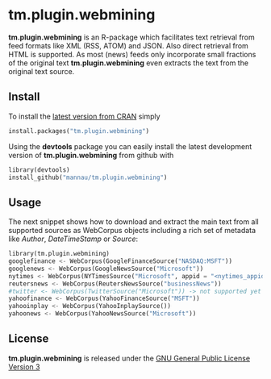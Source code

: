 # tm.plugin.webmining

**tm.plugin.webmining** is an R-package which facilitates text retrieval from feed formats like XML (RSS, ATOM) and JSON. Also direct retrieval from HTML is supported. As most (news) feeds only incorporate small fractions of the original text **tm.plugin.webmining** even extracts the text from the original text source.

## Install
To install the [latest version from CRAN](http://cran.r-project.org/web/packages/tm.plugin.webmining/index.html) simply 
```python
install.packages("tm.plugin.webmining")
```

Using the **devtools** package you can easily install the latest development version of **tm.plugin.webmining** from github with

```python
library(devtools)
install_github("mannau/tm.plugin.webmining")
```

## Usage
The next snippet shows how to download and extract the main text from all supported sources as WebCorpus objects including a rich set of metadata like *Author*, *DateTimeStamp* or *Source*:

```python
library(tm.plugin.webmining)
googlefinance <- WebCorpus(GoogleFinanceSource("NASDAQ:MSFT"))
googlenews <- WebCorpus(GoogleNewsSource("Microsoft"))
nytimes <- WebCorpus(NYTimesSource("Microsoft", appid = "<nytimes_appid>"))
reutersnews <- WebCorpus(ReutersNewsSource("businessNews"))
#twitter <- WebCorpus(TwitterSource("Microsoft")) -> not supported yet
yahoofinance <- WebCorpus(YahooFinanceSource("MSFT"))
yahooinplay <- WebCorpus(YahooInplaySource())
yahoonews <- WebCorpus(YahooNewsSource("Microsoft"))
```

## License
**tm.plugin.webmining** is released under the [GNU General Public License Version 3](http://www.gnu.org/copyleft/gpl.html)
